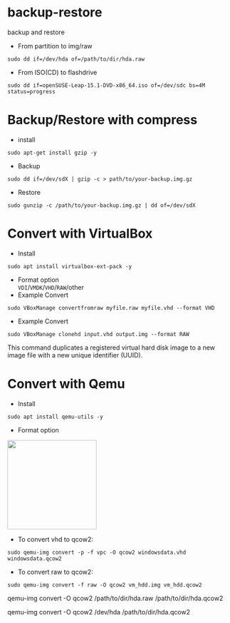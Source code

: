 # backup-restore
backup and restore
- From partition to img/raw <br>
```console
sudo dd if=/dev/hda of=/path/to/dir/hda.raw
```
- From ISO(CD) to flashdrive <br>
```console
sudo dd if=openSUSE-Leap-15.1-DVD-x86_64.iso of=/dev/sdc bs=4M status=progress
```
# Backup/Restore with compress
- install <br>
```console
sudo apt-get install gzip -y
```
- Backup <br>
```console
sudo dd if=/dev/sdX | gzip -c > path/to/your-backup.img.gz
```
- Restore <br>
```console
sudo gunzip -c /path/to/your-backup.img.gz | dd of=/dev/sdX
```

# Convert with VirtualBox
- Install <br>
```console
sudo apt install virtualbox-ext-pack -y
```
- Format option <br>
```VDI```/```VMDK```/```VHD```/```RAW```/other
- Example Convert <br>
```console
sudo VBoxManage convertfromraw myfile.raw myfile.vhd --format VHD
```
- Example Convert <br>
```console
sudo VBoxManage clonehd input.vhd output.img --format RAW
```
This command duplicates a registered virtual hard disk image to a new image file with a new unique identifier (UUID).
# Convert with Qemu
- Install <br>
```console
sudo apt install qemu-utils -y
```
- Format option<br>
<img src="https://user-images.githubusercontent.com/26719371/215086857-4c76bcf4-e5b9-4692-9dab-272a457bb909.jpg" width="200">

- To convert vhd to qcow2:
```console
sudo qemu-img convert -p -f vpc -O qcow2 windowsdata.vhd windowsdata.qcow2
```
- To convert raw to qcow2:
```console
sudo qemu-img convert -f raw -O qcow2 vm_hdd.img vm_hdd.qcow2
```
qemu-img convert -O qcow2 /path/to/dir/hda.raw /path/to/dir/hda.qcow2

qemu-img convert -O qcow2 /dev/hda /path/to/dir/hda.qcow2
